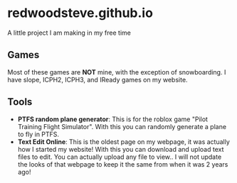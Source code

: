 # redwoodsteve.github.io
A little project I am making in my free time
## Games
Most of these games are **NOT** mine, with the exception of snowboarding.
I have slope, ICPH2, ICPH3, and IReady games on my website.
## Tools
 - **PTFS random plane generator**: This is for the roblox game "Pilot Training Flight Simulator". With this you can randomly generate a plane to fly in PTFS.
 - **Text Edit Online**: This is the oldest page on my webpage, it was actually how I started my website! With this you can download and upload text files to edit. You can actually upload any file to view.. I will not update the looks of that webpage to keep it the same from when it was 2 years ago!
